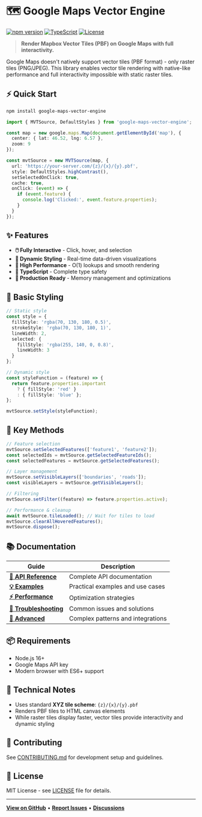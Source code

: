 # 🗺️ Google Maps Vector Engine

[![npm version](https://img.shields.io/npm/v/google-maps-vector-engine)](https://www.npmjs.com/package/google-maps-vector-engine)
[![TypeScript](https://img.shields.io/badge/TypeScript-5.0%2B-blue)](https://www.typescriptlang.org/)
[![License](https://img.shields.io/badge/License-MIT-green.svg)](LICENSE)

> **Render Mapbox Vector Tiles (PBF) on Google Maps with full interactivity.**

Google Maps doesn't natively support vector tiles (PBF format) - only raster tiles (PNG/JPEG). This library enables vector tile rendering with native-like performance and full interactivity impossible with static raster tiles.

## ⚡ Quick Start

```bash
npm install google-maps-vector-engine
```

```typescript
import { MVTSource, DefaultStyles } from 'google-maps-vector-engine';

const map = new google.maps.Map(document.getElementById('map'), {
  center: { lat: 46.52, lng: 6.57 },
  zoom: 9
});

const mvtSource = new MVTSource(map, {
  url: 'https://your-server.com/{z}/{x}/{y}.pbf',
  style: DefaultStyles.highContrast(),
  setSelectedOnClick: true,
  cache: true,
  onClick: (event) => {
    if (event.feature) {
      console.log('Clicked:', event.feature.properties);
    }
  }
});
```

## ✨ Features

- **🖱️ Fully Interactive** - Click, hover, and selection
- **🎨 Dynamic Styling** - Real-time data-driven visualizations  
- **🚀 High Performance** - O(1) lookups and smooth rendering
- **💪 TypeScript** - Complete type safety
- **📱 Production Ready** - Memory management and optimizations

## 🎨 Basic Styling

```typescript
// Static style
const style = {
  fillStyle: 'rgba(70, 130, 180, 0.5)',
  strokeStyle: 'rgba(70, 130, 180, 1)',
  lineWidth: 2,
  selected: {
    fillStyle: 'rgba(255, 140, 0, 0.8)',
    lineWidth: 3
  }
};

// Dynamic style
const styleFunction = (feature) => {
  return feature.properties.important 
    ? { fillStyle: 'red' }
    : { fillStyle: 'blue' };
};

mvtSource.setStyle(styleFunction);
```

## 🔧 Key Methods

```typescript
// Feature selection
mvtSource.setSelectedFeatures(['feature1', 'feature2']);
const selectedIds = mvtSource.getSelectedFeatureIds();
const selectedFeatures = mvtSource.getSelectedFeatures();

// Layer management  
mvtSource.setVisibleLayers(['boundaries', 'roads']);
const visibleLayers = mvtSource.getVisibleLayers();

// Filtering
mvtSource.setFilter((feature) => feature.properties.active);

// Performance & cleanup
await mvtSource.tileLoaded(); // Wait for tiles to load
mvtSource.clearAllHoveredFeatures();
mvtSource.dispose();
```

## 📚 Documentation

| Guide | Description |
|-------|-------------|
| **[📖 API Reference](./docs/API.md)** | Complete API documentation |
| **[💡 Examples](./docs/EXAMPLES.md)** | Practical examples and use cases |
| **[⚡ Performance](./docs/PERFORMANCE.md)** | Optimization strategies |
| **[🔧 Troubleshooting](./docs/TROUBLESHOOTING.md)** | Common issues and solutions |
| **[🚀 Advanced](./docs/ADVANCED.md)** | Complex patterns and integrations |

## 📦 Requirements

- Node.js 16+
- Google Maps API key
- Modern browser with ES6+ support

## 🔧 Technical Notes

- Uses standard **XYZ tile scheme**: `{z}/{x}/{y}.pbf`
- Renders PBF tiles to HTML canvas elements
- While raster tiles display faster, vector tiles provide interactivity and dynamic styling

## 🤝 Contributing

See [CONTRIBUTING.md](./CONTRIBUTING.md) for development setup and guidelines.

## 📄 License

MIT License - see [LICENSE](./LICENSE) file for details.

---

**[View on GitHub](https://github.com/medali-07/google-maps-vector-engine)** • **[Report Issues](https://github.com/medali-07/google-maps-vector-engine/issues)** • **[Discussions](https://github.com/medali-07/google-maps-vector-engine/discussions)**